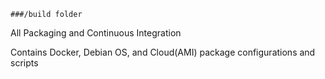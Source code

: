```###/build folder```

All Packaging and Continuous Integration

Contains Docker, Debian OS, and Cloud(AMI) package configurations and scripts